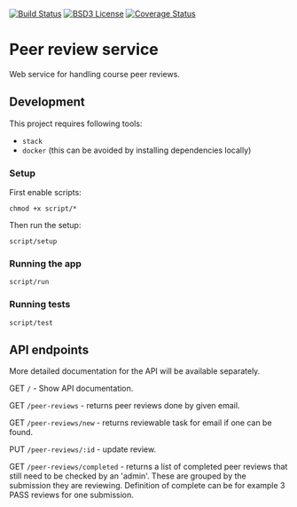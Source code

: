 [![Build Status](https://img.shields.io/travis/keveri/peer-review-service/master.svg?style=flat-square)](https://travis-ci.org/keveri/peer-review-service)
[![BSD3 License](https://img.shields.io/badge/license-BSD3-blue.svg?style=flat-square)](https://tldrlegal.com/license/bsd-3-clause-license-%28revised%29)
[![Coverage Status](https://img.shields.io/coveralls/keveri/peer-review-service/master.svg?style=flat-square)](https://coveralls.io/github/keveri/peer-review-service)

# Peer review service

Web service for handling course peer reviews.

## Development
This project requires following tools:
 - `stack`
 - `docker` (this can be avoided by installing dependencies locally)

### Setup
First enable scripts:
```
chmod +x script/*
```

Then run the setup:
```
script/setup
```

### Running the app

```
script/run
```

### Running tests

```
script/test
```

## API endpoints
More detailed documentation for the API will be available separately.

GET `/` - Show API documentation.

GET `/peer-reviews` - returns peer reviews done by given email.

GET `/peer-reviews/new` - returns reviewable task for email if one can be found.

PUT `/peer-reviews/:id` - update review.

GET `/peer-reviews/completed` - returns a list of completed peer reviews that still need to be checked by an 'admin'. These are grouped by the submission they are reviewing. Definition of complete can be for example 3 PASS reviews for one submission.
